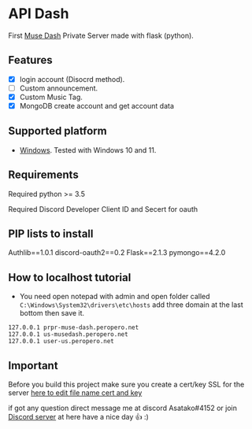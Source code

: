 # API Dash

First [Muse Dash](https://store.steampowered.com/app/774171/Muse_Dash/) Private Server made with flask (python).

## Features
- [x] login account (Disocrd method).
- [ ] Custom announcement.
- [x] Custom Music Tag.
- [x] MongoDB create account and get account data

## Supported platform
- [Windows](https://www.microsoft.com/en-us/windows). Tested with Windows 10 and 11.

## Requirements
Required python >= 3.5

Required Discord Developer Client ID and Secert for oauth

## PIP lists to install
Authlib==1.0.1
discord-oauth2==0.2
Flask==2.1.3
pymongo==4.2.0

## How to localhost tutorial
- You need open notepad with admin and open folder called `C:\Windows\System32\drivers\etc\hosts` add three domain at the last bottom then save it.
```text
127.0.0.1 prpr-muse-dash.peropero.net
127.0.0.1 us-musedash.peropero.net
127.0.0.1 user-us.peropero.net
```

## Important

Before you build this project make sure you create a cert/key SSL for the server [here to edit file name cert and key](https://github.com/FeffyLaffy/API-Dash/blob/0c4690de1b40a78bfca189115ac994bfe9c10af4/main.py#L255)

if got any question direct message me at discord Asatako#4152 or join [Discord server](https://discord.gg/wqd4NFy6pW) at here have a nice day 👍 :)
